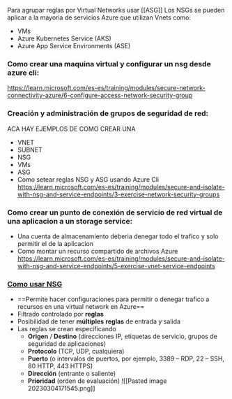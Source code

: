 Para agrupar reglas por Virtual Networks usar [[ASG]]
Los NSGs se pueden aplicar a la mayoria de servicios Azure que utilizan Vnets como:
- VMs
- Azure Kubernetes Service (AKS)
- Azure App Service Environments (ASE)

### Como crear una maquina virtual y configurar un nsg desde azure cli:
https://learn.microsoft.com/es-es/training/modules/secure-network-connectivity-azure/6-configure-access-network-security-group
### Creación y administración de grupos de seguridad de red:
ACA HAY EJEMPLOS DE COMO CREAR UNA 
- VNET
- SUBNET
- NSG
- VMs
- ASG
- Como setear reglas NSG y ASG
usando Azure Cli
https://learn.microsoft.com/es-es/training/modules/secure-and-isolate-with-nsg-and-service-endpoints/3-exercise-network-security-groups
### Como crear un punto de conexión de servicio de red virtual de una aplicacion a un storage service:
- Una cuenta de almacenamiento deberia denegar todo el trafico y solo permitir el de la aplicacion
- Como montar un recurso compartido de archivos Azure
https://learn.microsoft.com/es-es/training/modules/secure-and-isolate-with-nsg-and-service-endpoints/5-exercise-vnet-service-endpoints

### [Como usar NSG](https://youtu.be/w8H5fWBHddA?list=PLGjZwEtPN7j-Q59JYso3L4_yoCjj2syrM&t=103)
- ==Permite hacer configuraciones para permitir o denegar trafico a recursos en una virtual network en Azure==
-   Filtrado controlado por **reglas**
-   Posibilidad de tener **múltiples** **reglas** de entrada y salida
-   Las reglas se crean especificando
    -   **Origen** / **Destino** (direcciones IP, etiquetas de servicio, grupos de seguridad de aplicaciones)
    -   **Protocolo** (TCP, UDP, cualquiera)
    -   **Puerto** (o intervalos de puertos, por ejemplo, 3389 – RDP, 22 – SSH, 80 HTTP, 443 HTTPS)
    -   **Dirección** (entrante o saliente)
    -   **Prioridad** (orden de evaluación)
![[Pasted image 20230304171545.png]]